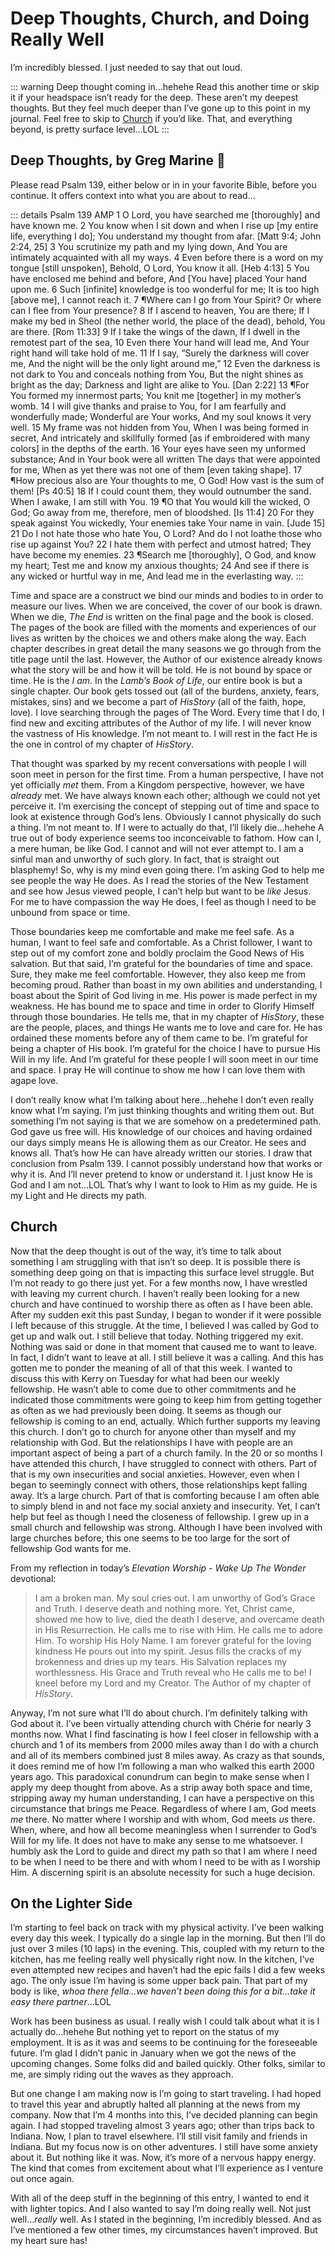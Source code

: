 # Deep Thoughts, Church, and Doing Really Well

I’m incredibly blessed. I just needed to say that out loud.

::: warning
Deep thought coming in…hehehe Read this another time or skip it if your headspace isn’t ready for the deep. These aren’t my deepest thoughts. But they feel much deeper than I’ve gone up to this point in my journal. Feel free to skip to [Church](#church) if you’d like. That, and everything beyond, is pretty surface level…LOL
:::

## Deep Thoughts, by Greg Marine 🤭

Please read Psalm 139, either below or in in your favorite Bible, before you continue. It offers context into what you are about to read...

::: details Psalm 139 AMP
1 O Lord, you have searched me [thoroughly] and have known me. 2 You know when I sit down and when I rise up [my entire life, everything I do]; You understand my thought from afar. [Matt 9:4; John 2:24, 25] 3 You scrutinize my path and my lying down, And You are intimately acquainted with all my ways. 4 Even before there is a word on my tongue [still unspoken], Behold, O Lord, You know it all. [Heb 4:13] 5 You have enclosed me behind and before, And [You have] placed Your hand upon me. 6 Such [infinite] knowledge is too wonderful for me; It is too high [above me], I cannot reach it. 7 ¶Where can I go from Your Spirit? Or where can I flee from Your presence? 8 If I ascend to heaven, You are there; If I make my bed in Sheol (the nether world, the place of the dead), behold, You are there. [Rom 11:33] 9 If I take the wings of the dawn, If I dwell in the remotest part of the sea, 10 Even there Your hand will lead me, And Your right hand will take hold of me. 11 If I say, “Surely the darkness will cover me, And the night will be the only light around me,” 12 Even the darkness is not dark to You and conceals nothing from You, But the night shines as bright as the day; Darkness and light are alike to You. [Dan 2:22] 13 ¶For You formed my innermost parts; You knit me [together] in my mother’s womb. 14 I will give thanks and praise to You, for I am fearfully and wonderfully made; Wonderful are Your works, And my soul knows it very well. 15 My frame was not hidden from You, When I was being formed in secret, And intricately and skillfully formed [as if embroidered with many colors] in the depths of the earth. 16 Your eyes have seen my unformed substance; And in Your book were all written The days that were appointed for me, When as yet there was not one of them [even taking shape]. 17 ¶How precious also are Your thoughts to me, O God! How vast is the sum of them! [Ps 40:5] 18 If I could count them, they would outnumber the sand. When I awake, I am still with You. 19 ¶O that You would kill the wicked, O God; Go away from me, therefore, men of bloodshed. [Is 11:4] 20 For they speak against You wickedly, Your enemies take Your name in vain. [Jude 15] 21 Do I not hate those who hate You, O Lord? And do I not loathe those who rise up against You? 22 I hate them with perfect and utmost hatred; They have become my enemies. 23 ¶Search me [thoroughly], O God, and know my heart; Test me and know my anxious thoughts; 24 And see if there is any wicked or hurtful way in me, And lead me in the everlasting way.
:::

Time and space are a construct we bind our minds and bodies to in order to measure our lives. When we are conceived, the cover of our book is drawn. When we die, *The End* is written on the final page and the book is closed. The pages of the book are filled with the moments and experiences of our lives as written by the choices we and others make along the way. Each chapter describes in great detail the many seasons we go through from the title page until the last. However, the Author of our existence already knows what the story will be and how it will be told. He is not bound by space or time. He is the *I am*. In the *Lamb’s Book of Life*, our entire book is but a single chapter. Our book gets tossed out (all of the burdens, anxiety, fears, mistakes, sins) and we become a part of *HisStory* (all of the faith, hope, love). I love searching through the pages of The Word. Every time that I do, I find new and exciting attributes of the Author of my life. I will never know the vastness of His knowledge. I’m not meant to. I will rest in the fact He is the one in control of my chapter of *HisStory*.

That thought was sparked by my recent conversations with people I will soon meet in person for the first time. From a human perspective, I have not yet officially *met* them. From a Kingdom perspective, however, we have *already* met. We have always known each other; although we could not yet perceive it. I’m exercising the concept of stepping out of time and space to look at existence through God’s lens. Obviously I cannot physically do such a thing. I’m not meant to. If I were to actually do that, I’ll likely die…hehehe A true out of body experience seems too inconceivable to fathom. How can I, a mere human, be like God. I cannot and will not ever attempt to. I am a sinful man and unworthy of such glory. In fact, that is straight out blasphemy! So, why is my mind even going there. I’m asking God to help me see people the way He does. As I read the stories of the New Testament and see how Jesus viewed people, I can’t help but want to be *like* Jesus. For me to have compassion the way He does, I feel as though I need to be unbound from space or time.

Those boundaries keep me comfortable and make me feel safe. As a human, I want to feel safe and comfortable. As a Christ follower, I want to step out of my comfort zone and boldly proclaim the Good News of His salvation. But that said, I’m grateful for the boundaries of time and space. Sure, they make me feel comfortable. However, they also keep me from becoming proud. Rather than boast in my own abilities and understanding, I boast about the Spirit of God living in me. His power is made perfect in my weakness. He has bound me to space and time in order to Glorify Himself through those boundaries. He tells me, that in my chapter of *HisStory*, these are the people, places, and things He wants me to love and care for. He has ordained these moments before any of them came to be. I’m grateful for being a chapter of His book. I’m grateful for the choice I have to pursue His Will in my life. And I’m grateful for these people I will soon meet in our time and space. I pray He will continue to show me how I can love them with agape love.

I don’t really know what I’m talking about here…hehehe I don’t even really know what I’m saying. I’m just thinking thoughts and writing them out. But something I’m not saying is that we are somehow on a predetermined path. God gave us free will. His knowledge of our choices and having ordained our days simply means He is allowing them as our Creator. He sees and knows all. That’s how He can have already written our stories. I draw that conclusion from Psalm 139. I cannot possibly understand how that works or why it is. And I’ll never pretend to know or understand it. I just know He is God and I am not…LOL That’s why I want to look to Him as my guide. He is my Light and He directs my path.

## Church

Now that the deep thought is out of the way, it’s time to talk about something I am struggling with that isn’t so deep. It is possible there is something deep going on that is impacting this surface level struggle. But I’m not ready to go there just yet. For a few months now, I have wrestled with leaving my current church. I haven’t really been looking for a new church and have continued to worship there as often as I have been able. After my sudden exit this past Sunday, I began to wonder if it were possible I left because of this struggle. At the time, I believed I was called by God to get up and walk out. I still believe that today. Nothing triggered my exit. Nothing was said or done in that moment that caused me to want to leave. In fact, I didn’t want to leave at all. I still believe it was a calling. And this has gotten me to ponder the meaning of all of that this week. I wanted to discuss this with Kerry on Tuesday for what had been our weekly fellowship. He wasn’t able to come due to other commitments and he indicated those commitments were going to keep him from getting together as often as we had previously been doing. It seems as though our fellowship is coming to an end, actually. Which further supports my leaving this church. I don’t go to church for anyone other than myself and my relationship with God. But the relationships I have with people are an important aspect of being a part of a church family. In the 20 or so months I have attended this church, I have struggled to connect with others. Part of that is my own insecurities and social anxieties. However, even when I began to seemingly connect with others, those relationships kept falling away. It’s a large church. Part of that is comforting because I am often able to simply blend in and not face my social anxiety and insecurity. Yet, I can’t help but feel as though I need the closeness of fellowship. I grew up in a small church and fellowship was strong. Although I have been involved with large churches before, this one seems to be too large for the sort of fellowship God wants for me.

From my reflection in today’s *Elevation Worship - Wake Up The Wonder* devotional:

> I am a broken man. My soul cries out. I am unworthy of God’s Grace and Truth. I deserve death and nothing more. Yet, Christ came, showed me how to live, died the death I deserve, and overcame death in His Resurrection. He calls me to rise with Him. He calls me to adore Him. To worship His Holy Name. I am forever grateful for the loving kindness He pours out into my spirit. Jesus fills the cracks of my brokenness and dries up my tears. His Salvation replaces my worthlessness. His Grace and Truth reveal who He calls me to be! I kneel before my Lord and my Creator. The Author of my chapter of *HisStory*.

Anyway, I’m not sure what I’ll do about church. I’m definitely talking with God about it. I’ve been virtually attending church with Chérie for nearly 3 months now. What I find fascinating is how I feel closer in fellowship with a church and 1 of its members from 2000 miles away than I do with a church and all of its members combined just 8 miles away. As crazy as that sounds, it does remind me of how I’m following a man who walked this earth 2000 years ago. This paradoxical conundrum can begin to make sense when I apply my deep thought from above. As a strip away both space and time, stripping away my human understanding, I can have a perspective on this circumstance that brings me Peace. Regardless of where I am, God meets *me* there. No matter where I worship and with whom, God meets *us* there. When, where, and how all become meaningless when I surrender to God’s Will for my life. It does not have to make any sense to me whatsoever. I humbly ask the Lord to guide and direct my path so that I am where I need to be when I need to be there and with whom I need to be with as I worship Him. A discerning spirit is an absolute necessity for such a huge decision.

## On the Lighter Side

I’m starting to feel back on track with my physical activity. I’ve been walking every day this week. I typically do a single lap in the morning. But then I’ll do just over 3 miles (10 laps) in the evening. This, coupled with my return to the kitchen, has me feeling really well physically right now. In the kitchen, I’ve even attempted new recipes and haven’t had the epic fails I did a few weeks ago. The only issue I’m having is some upper back pain. That part of my body is like, *whoa there fella…we haven’t been doing this for a bit…take it easy there partner*…LOL

Work has been business as usual. I really wish I could talk about what it is I actually do…hehehe But nothing yet to report on the status of my employment. It is as it was and seems to be continuing for the foreseeable future. I’m glad I didn’t panic in January when we got the news of the upcoming changes. Some folks did and bailed quickly. Other folks, similar to me, are simply riding out the waves as they approach.

But one change I am making now is I’m going to start traveling. I had hoped to travel this year and abruptly halted all planning at the news from my company. Now that I’m 4 months into this, I’ve decided planning can begin again. I had stopped traveling almost 3 years ago; other than trips back to Indiana. Now, I plan to travel elsewhere. I’ll still visit family and friends in Indiana. But my focus now is on other adventures. I still have some anxiety about it. But nothing like it was. Now, it’s more of a nervous happy energy. The kind that comes from excitement about what I’ll experience as I venture out once again.

With all of the deep stuff in the beginning of this entry, I wanted to end it with lighter topics. And I also wanted to say I’m doing really well. Not just well…*really* well. As I stated in the beginning, I’m incredibly blessed. And as I’ve mentioned a few other times, my circumstances haven’t improved. But my heart sure has!